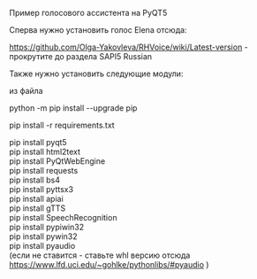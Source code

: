 Пример голосового ассистента на PyQT5

Сперва нужно установить голос Elena отсюда:

https://github.com/Olga-Yakovleva/RHVoice/wiki/Latest-version - прокрутите до раздела SAPI5 Russian

Также нужно установить следующие модули:

из файла

python -m pip install --upgrade pip

pip install -r requirements.txt

pip install pyqt5<br>
pip install html2text<br>
pip install PyQtWebEngine<br>
pip install requests<br>
pip install bs4<br>
pip install pyttsx3<br>
pip install apiai<br>
pip install gTTS<br>
pip install SpeechRecognition<br>
pip install pypiwin32<br>
pip install pywin32<br>
pip install pyaudio <br>(если не ставится - ставьте whl версию отсюда https://www.lfd.uci.edu/~gohlke/pythonlibs/#pyaudio )<br>



